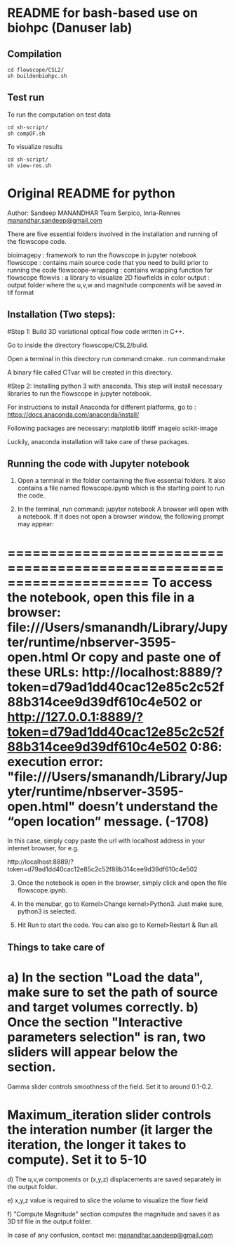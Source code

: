 # README for bash-based use on biohpc (Danuser lab)

## Compilation

```
cd flowscope/CSL2/
sh buildonbiohpc.sh
```

## Test run

To run the computation on test data
```
cd sh-script/
sh compOF.sh
```

To visualize results
```
cd sh-script/
sh view-res.sh
```

# Original README for python

Author: Sandeep MANANDHAR
Team Serpico, Inria-Rennes
manandhar.sandeep@gmail.com

There are five essential folders involved in the installation and running of the flowscope code.

bioimagepy : framework to run the flowscope in jupyter notebook
flowscope  : contains main source code that you need to build prior to running the code
flowscope-wrapping : contains wrapping function for flowscope
flowvis : a library to visualize 2D flowfields in color
output : output folder where the u,v,w and magnitude components will be saved in tif format

## Installation (Two steps):


#Step 1: Build 3D variational optical flow code written in C++.

Go to inside the directory flowscope/CSL2/build.

Open a terminal in this directory
run command:cmake..
run command:make

A binary file called CTvar will be created in this directory.



#Step 2: Installing python 3 with anaconda.
This step will install necessary libraries to run the flowscope in jupyter notebook.

For instructions to install Anaconda for different platforms, go to :
https://docs.anaconda.com/anaconda/install/

Following packages are necessary:
matplotlib
libtiff
imageio
scikit-image

Luckily, anaconda installation will take care of these packages.


## Running the code with Jupyter notebook

1) Open a terminal in the folder containing the five essential folders. It also contains a file
named flowscope.ipynb which is the starting point to run the code.

2) In the terminal, run command: jupyter notebook
A browser will open with a notebook. If it does not open a browser window, the following prompt may appear:

=====================================================================
To access the notebook, open this file in a browser:
file:///Users/smanandh/Library/Jupyter/runtime/nbserver-3595-open.html
Or copy and paste one of these URLs:
http://localhost:8889/?token=d79ad1dd40cac12e85c2c52f88b314cee9d39df610c4e502
or http://127.0.0.1:8889/?token=d79ad1dd40cac12e85c2c52f88b314cee9d39df610c4e502
0:86: execution error: "file:///Users/smanandh/Library/Jupyter/runtime/nbserver-3595-open.html" doesn’t understand the “open location” message. (-1708)
======================================================================

In this case, simply copy paste the url with localhost address in your internet browser, for e.g.

http://localhost:8889/?token=d79ad1dd40cac12e85c2c52f88b314cee9d39df610c4e502


3) Once the notebook is open in the browser, simply click and open the file flowscope.ipynb.

4) In the menubar, go to Kernel>Change kernel>Python3. Just make sure, python3 is selected.

5) Hit Run to start the code. You can also go to Kernel>Restart & Run all.



## Things to take care of

a) In the section "Load the data", make sure to set the path of source and target volumes correctly.
b) Once the section "Interactive parameters selection" is ran, two sliders will appear below the section.
==================================================
Gamma slider controls smoothness of the field. 
Set it to around 0.1-0.2.

Maximum_iteration slider controls the interation number (it larger the iteration, the longer it takes to compute). 
Set it to 5-10
=====================================================

d) The u,v,w components or (x,y,z) displacements are saved separately in the output folder.

e) x,y,z value is required to slice the volume to visualize the flow field

f) "Compute Magnitude" section computes the magnitude and saves it as 3D tif file in the output folder.

In case of any confusion, contact me: manandhar.sandeep@gmail.com


